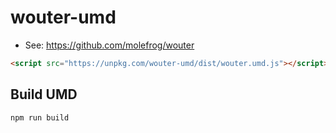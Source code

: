 # wouter-umd

- See: https://github.com/molefrog/wouter

```html
<script src="https://unpkg.com/wouter-umd/dist/wouter.umd.js"></script>
```

## Build UMD

```
npm run build
```
